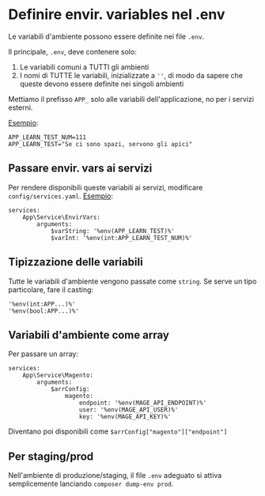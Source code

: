 # Definire envir. variables nel .env

Le variabili d'ambiente possono essere definite nei file `.env`.

Il principale, `.env`, deve contenere solo:

1. Le variabili comuni a TUTTI gli ambienti
1. I nomi di TUTTE le variabili, inizializzate a `''`, di modo da sapere che queste devono essere definite nei singoli ambienti

Mettiamo il prefisso `APP_` solo alle variabili dell'applicazione, no per i servizi esterni.

[Esempio](https://github.com/ZaneCEO/learn-symfony/blob/master/.env#L31):

````
APP_LEARN_TEST_NUM=111
APP_LEARN_TEST="Se ci sono spazi, servono gli apici"
````

## Passare envir. vars ai servizi

Per rendere disponibili queste variabili ai servizi, modificare `config/services.yaml`. [Esempio](https://github.com/ZaneCEO/learn-symfony/blob/master/config/services.yaml):

````
services:
    App\Service\EnvirVars:
        arguments:
            $varString: '%env(APP_LEARN_TEST)%'
            $varInt: '%env(int:APP_LEARN_TEST_NUM)%'
````

## Tipizzazione delle variabili

Tutte le variabili d'ambiente vengono passate come `string`. Se serve un tipo particolare, fare il casting:

````
'%env(int:APP...)%'
'%env(bool:APP...)%'
````

## Variabili d'ambiente come array

Per passare un array:

````
services:
    App\Service\Magento:
        arguments:
            $arrConfig:
                magento:
                    endpoint: '%env(MAGE_API_ENDPOINT)%'
                    user: '%env(MAGE_API_USER)%'
                    key: '%env(MAGE_API_KEY)%'
````

Diventano poi disponibili come `$arrConfig["magento"]["endpoint"]`


## Per staging/prod

Nell'ambiente di produzione/staging, il file `.env` adeguato si attiva semplicemente lanciando `composer dump-env prod`.
